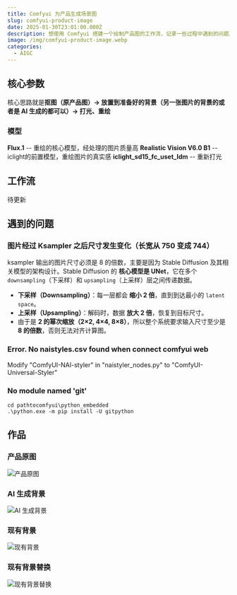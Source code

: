 ```yaml
---
title: Comfyui 为产品生成场景图
slug: comfyui-product-image
date: 2025-01-30T23:01:00.000Z
description: 想使用 Comfyui 搭建一个绘制产品图的工作流，记录一些过程中遇到的问题。
image: /img/comfyui-product-image.webp
categories:
  - AIGC
---
```

## 核心参数

核心思路就是**抠图（原产品图）-> 放置到准备好的背景（另一张图片的背景的或者是 AI 生成的都可以）-> 打光、重绘**

### 模型

**Flux.1** -- 重绘的核心模型，经处理的图片质量高
**Realistic Vision V6.0 B1** -- iclight的前置模型，重绘图片的真实感
**iclight_sd15_fc_uset_Idm** -- 重新打光

## 工作流

待更新

## 遇到的问题

### 图片经过 Ksampler 之后尺寸发生变化（长宽从 750 变成 744）

ksampler 输出的图片尺寸必须是 8 的倍数，主要是因为 Stable Diffusion 及其相关模型的架构设计。Stable Diffusion 的 **核心模型是 UNet**，它在多个 `downsampling`（下采样）和 `upsampling`（上采样）层之间传递数据。

* **下采样（Downsampling）**：每一层都会 **缩小 2 倍**，直到到达最小的 `latent space`。
* **上采样（Upsampling）**：解码时，数据 **放大 2 倍**，恢复到目标尺寸。
* 由于是 **2 的幂次缩放（2×2, 4×4, 8×8）**，所以整个系统要求输入尺寸至少是 **8 的倍数**，否则无法对齐计算图。

### Error. No naistyles.csv found when connect comfyui web

Modify "ComfyUI-NAI-styler" in "naistyler_nodes.py" to "ComfyUI-Universal-Styler"

### No module named 'git'

```shell
cd pathtocomfyui\python_embedded
.\python.exe -m pip install -U gitpython
```

## 作品

### 产品原图

![产品原图](/img/comfyui-product-image-1.webp "产品原图")

### AI 生成背景

![AI 生成背景](/img/comfyui-product-image-2.webp "AI 生成背景")

### 现有背景

![现有背景](/img/comfyui-product-image-3.webp "现有背景")

### 现有背景替换

![现有背景替换](/img/comfyui-product-image-4.webp "现有背景替换")
